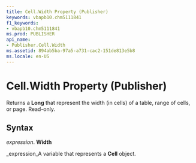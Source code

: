 ```yaml
---
title: Cell.Width Property (Publisher)
keywords: vbapb10.chm5111841
f1_keywords:
- vbapb10.chm5111841
ms.prod: PUBLISHER
api_name:
- Publisher.Cell.Width
ms.assetid: 894ab5ba-97a5-a731-cac2-151de813e5b8
ms.locale: en-US
---
```



# Cell.Width Property (Publisher)

Returns a  **Long** that represent the width (in cells) of a table, range of cells, or page. Read-only.


## Syntax

 _expression_. **Width**

 _expression_A variable that represents a  **Cell** object.


